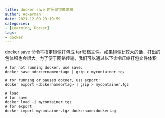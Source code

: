 ```yaml
---
title: docker save 时压缩镜像体积
author: Ackerman
date: 2021-12-09 23:19:59
categories:
- [Learning, Docker]
tags:
- docker
---
```


docker save 命令将指定镜像打包成 tar 归档文件。如果镜像比较大的话，打出的包体积也会很大。为了便于网络传输，我们可以通过以下命令压缩打包文件体积

```shell
# for not running docker, use save:
docker save <dockernameortag> | gzip > mycontainer.tgz

# for running or paused docker, use export:
docker export <dockernameortag> | gzip > mycontainer.tgz

# load
# for save
docker load -i mycontainer.tgz
# for export
docker import mycontainer.tgz dockername:dockertag
```


